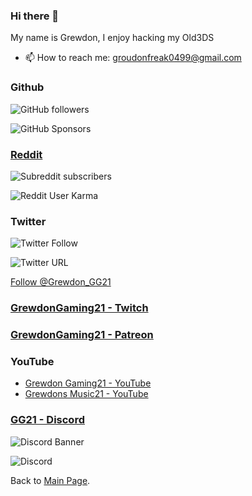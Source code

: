 ### Hi there 👋
My name is Grewdon, I enjoy hacking my Old3DS

- 📫 How to reach me: groudonfreak0499@gmail.com

### Github

![GitHub followers](https://img.shields.io/github/followers/GrewdonGaming21?label=Github%20Followers&style=social)

![GitHub Sponsors](https://img.shields.io/github/sponsors/GrewdonGaming21?style=social)

### [Reddit](https://www.reddit.com/r/GrewdonGaming21/)

![Subreddit subscribers](https://img.shields.io/reddit/subreddit-subscribers/GrewdonGaming21?style=social)

![Reddit User Karma](https://img.shields.io/reddit/user-karma/combined/GrewdonGaming21?style=social)

### Twitter

![Twitter Follow](https://img.shields.io/twitter/follow/Grewdon_GG21?style=social)

![Twitter URL](https://img.shields.io/twitter/url?style=social&url=https%3A%2F%2Ftwitter.com%2Fuser%2FGrewdon_GG21)

<a href="https://twitter.com/Grewdon_GG21?ref_src=twsrc%5Etfw" class="twitter-follow-button" data-show-count="false">Follow @Grewdon_GG21</a><script async src="https://platform.twitter.com/widgets.js" charset="utf-8"></script>

### [GrewdonGaming21 - Twitch](https://www.twitch.tv/grewdongaming21)

### [GrewdonGaming21 - Patreon](https://www.patreon.com/grewdongaming21)

### YouTube

- [Grewdon Gaming21 - YouTube](https://www.youtube.com/channel/UCt0RYDj_oUbVWEbmNkXFxxQ)
- [Grewdons Music21 - YouTube](https://www.youtube.com/channel/UCtksO9K42cOkoD7mAoblazQ)

<a href="http://www.unitag.io/qreator/generate?setting=%7B%22EYES%22%3A%7B%22EYE_TYPE%22%3A%22ER_IR%22%2C%22COLOR_EHD%22%3A%22333333%22%2C%22COLOR_IHG%22%3A%22333333%22%2C%22COLOR_EHG%22%3A%22333333%22%2C%22COLOR_IHD%22%3A%22333333%22%2C%22COLOR_EBG%22%3A%22333333%22%2C%22COLOR_IBG%22%3A%22333333%22%7D%2C%22E%22%3A%22H%22%2C%22LOGO%22%3A%7B%22EXCAVATE%22%3Atrue%2C%22L_Y%22%3Anull%2C%22L_X%22%3Anull%2C%22L_NAME%22%3A%22https%3A%2F%2Fstatic-unitag.com%2Ffile%2Fqr%2Fcc1d00b0fb97c1e75670c4c78a53c3c5.png%22%7D%2C%22BODY_TYPE%22%3A0%2C%22LAYOUT%22%3A%7B%22COLORBG%22%3A%22ffffff%22%2C%22GRADIENT_TYPE%22%3A%22NO_GR%22%2C%22COLOR1%22%3A%22cc181e%22%7D%7D&data=%7B%22DATA%22%3A%7B%22URL%22%3A%22https%3A%5C%2F%5C%2Feqrcode.co%5C%2Fa%5C%2FWYXN68%22%7D%2C%22TYPE%22%3A%22url%22%7D ">

### [GG21 - Discord](https://discord.io/GrewdonGaming21)

![Discord Banner](https://discord.io/GrewdonGaming21/banner)

![Discord](https://discord.io/GrewdonGaming21/badge)

Back to [Main Page](http://grewdongaming21.github.io/).
